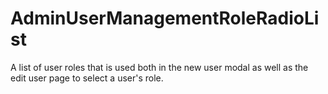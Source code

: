 # AdminUserManagementRoleRadioList

A list of user roles that is used both in the new user modal as well as the edit user page to select
a user's role.
